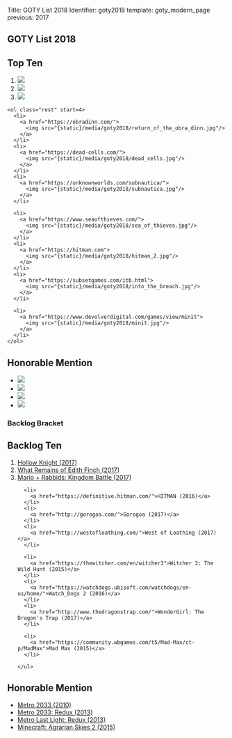 Title: GOTY List 2018
Identifier: goty2018
template: goty_modern_page
previous: 2017

<article>
  <h1>GOTY List 2018</h1>
  <h2>Top Ten</h2>
  <section class="top-ten">
    <ol class="top-three">
      <li>
        <a href="http://www.celestegame.com/">
          <img src="{static}/media/goty2018/celeste.jpg"/>
        </a>
      </li>
      <li>
        <a href="https://www.arcsystemworks.jp/missing/">
          <img src="{static}/media/goty2018/the_missing.jpg"/>
        </a>
      </li>
      <li>
        <a href="http://www.zachtronics.com/exapunks/">
          <img src="{static}/media/goty2018/EXAPUNKS.jpeg"/>
        </a>
      </li>
    </ol>

    <ol class="rest" start=4>
      <li>
        <a href="https://obradinn.com/">
          <img src="{static}/media/goty2018/return_of_the_obra_dinn.jpg"/>
        </a>
      </li>
      <li>
        <a href="https://dead-cells.com/">
          <img src="{static}/media/goty2018/dead_cells.jpg"/>
        </a>
      </li>
      <li>
        <a href="https://unknownworlds.com/subnautica/">
          <img src="{static}/media/goty2018/subnautica.jpg"/>
        </a>
      </li>

      <li>
        <a href="https://www.seaofthieves.com/">
          <img src="{static}/media/goty2018/sea_of_thieves.jpg"/>
        </a>
      </li>
      <li>
        <a href="https://hitman.com">
          <img src="{static}/media/goty2018/hitman_2.jpg"/>
        </a>
      </li>
      <li>
        <a href="https://subsetgames.com/itb.html">
          <img src="{static}/media/goty2018/into_the_breach.jpg"/>
        </a>
      </li>

      <li>
        <a href="https://www.devolverdigital.com/games/view/minit">
          <img src="{static}/media/goty2018/minit.jpg"/>
        </a>
      </li>
    </ol>
  </section>

  <section class="honorable-mention">
    <h2>Honorable Mention</h2>
    <ul>
      <li>
        <a href="https://store.steampowered.com/app/755790/Ring_of_Elysium/">
          <img src="{static}/media/goty2018/Ring of Elysium.jpg"/>
        </a>
      </li>
      <li>
        <a href="https://twitter.com/jazzsourcemod">
          <img src="{static}/media/goty2018/jazztronauts.jpeg"/>
        </a>
      </li>
      <li>
        <a href="http://www.playiconoclasts.com/">
          <img src="{static}/media/goty2018/iconoclasts.jpg"/>
        </a>
      </li>
      <li>
        <a href="http://donutcounty.com/">
          <img src="{static}/media/goty2018/donut_county.jpg"/>
        </a>
      </li>
    </ul>
  </section>
</article>

<aside>
  <section class="backlog-bracket">
    <h1>Backlog Bracket</h1>
    <h2>Backlog Ten</h2>
    <ol>
      <li>
        <a href="https://hollowknight.com/">Hollow Knight (2017)</a>
      </li>
      <li>
        <a href="http://edithfinch.com/">What Remains of Edith Finch (2017)</a>
      </li>
      <li>
        <a href="https://rabbids.ubisoft.com/portal/en-us/games/mario-rabbids-kingdom-battle.aspx">
          Mario + Rabbids: Kingdom Battle (2017)
        </a>
      </li>

      <li>
        <a href="https://definitive.hitman.com/">HITMAN (2016)</a>
      </li>
      <li>
        <a href="http://gorogoa.com/">Gorogoa (2017)</a>
      </li>
      <li>
        <a href="http://westofloathing.com/">West of Loathing (2017)</a>
      </li>

      <li>
        <a href="https://thewitcher.com/en/witcher3">Witcher 3: The Wild Hunt (2015)</a>
      </li>
      <li>
        <a href="https://watchdogs.ubisoft.com/watchdogs/en-us/home/">Watch_Dogs 2 (2016)</a>
      </li>
      <li>
        <a href="http://www.thedragonstrap.com/">WonderGirl: The Dragon's Trap (2017)</a>
      </li>

      <li>
        <a href="https://community.wbgames.com/t5/Mad-Max/ct-p/MadMax">Mad Max (2015)</a>
      </li>

    </ul>
  </section>

  <section class="honorable-mention">
    <h2>Honorable Mention</h2>
    <ul>
      <li>
        <a href="http://www.4a-games.com/metro-2033.html">
          Metro 2033 (2010)
        </a>
      </li>
      <li>
        <a href="http://www.4a-games.com/metro-redux.html">
          Metro 2033: Redux (2013)
        </a>
      </li>
      <li>
        <a href="http://www.4a-games.com/metro-last-light.html">
          Metro Last Light: Redux (2013)
        </a>
      </li>
      <li>
        <a href="https://minecraft.curseforge.com/projects/agrarian-skies-2">
          Minecraft: Agrarian Skies 2 (2015)
        </a>
      </li>
    </ul>
  </section>
</aside>
